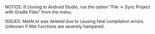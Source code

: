 NOTICE:
If cloning to Android Studio, run the option "File -> Sync Project with Gradle Files" from the menu.

ISSUES:
MatAt.kt was deleted due to causing fatal compilation errors. Unknown if Mat functions are severely hampered.